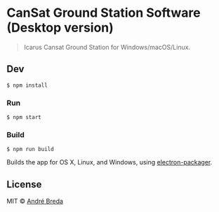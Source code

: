# CanSat Ground Station Software (Desktop version)

> Icarus Cansat Ground Station for Windows/macOS/Linux.


## Dev

```
$ npm install
```

### Run

```
$ npm start
```

### Build

```
$ npm run build
```

Builds the app for OS X, Linux, and Windows, using [electron-packager](https://github.com/maxogden/electron-packager).


## License

MIT © [André Breda](http://www.github.com/addobandre)
